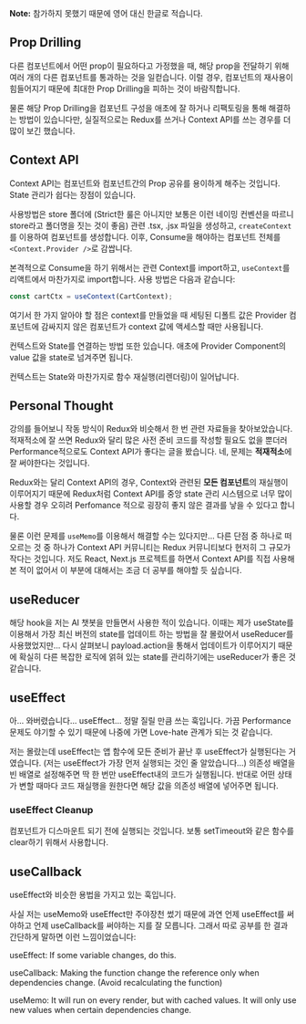 **Note:** 참가하지 못했기 때문에 영어 대신 한글로 적습니다.

## Prop Drilling

다른 컴포넌트에서 어떤 prop이 필요하다고 가정했을 때, 해당 prop을 전달하기 위해 여러 개의 다른 컴포넌트를 통과하는 것을 일컫습니다. 이럴 경우, 컴포넌트의 재사용이 힘들어지기 때문에 최대한 Prop Drilling을 피하는 것이 바람직합니다.

물론 해당 Prop Drilling을 컴포넌트 구성을 애초에 잘 하거나 리팩토링을 통해 해결하는 방법이 있습니다만, 실질적으로는 Redux를 쓰거나 Context API를 쓰는 경우를 더 많이 보긴 했습니다.

## Context API

Context API는 컴포넌트와 컴포넌트간의 Prop 공유를 용이하게 해주는 것입니다. State 관리가 쉽다는 장점이 있습니다.

사용방법은 store 폴더에 (Strict한 룰은 아니지만 보통은 이런 네이밍 컨벤션을 따르니 store라고 폴더명을 짓는 것이 좋음) 관련 .tsx, .jsx 파일을 생성하고, `createContext`를 이용하여 컴포넌트를 생성합니다. 이후, Consume을 해야하는 컴포넌트 전체를 `<Context.Provider />`로 감쌉니다.

본격적으로 Consume을 하기 위해서는 관련 Context를 import하고, `useContext`를 리액트에서 마찬가지로 import합니다. 사용 방법은 다음과 같습니다:

```javascript
const cartCtx = useContext(CartContext);
```

여기서 한 가지 알아야 할 점은 context를 만들었을 때 세팅된 디폴트 값은 Provider 컴포넌트에 감싸지지 않은 컴포넌트가 context 값에 액세스할 때만 사용됩니다.

컨텍스트와 State를 연결하는 방법 또한 있습니다. 애초에 Provider Component의 value 값을 state로 넘겨주면 됩니다.

컨텍스트는 State와 마찬가지로 함수 재실행(리렌더링)이 일어납니다.

## Personal Thought

강의를 들어보니 작동 방식이 Redux와 비슷해서 한 번 관련 자료들을 찾아보았습니다. 적재적소에 잘 쓰면 Redux와 달리 많은 사전 준비 코드를 작성할 필요도 없을 뿐더러 Performance적으로도 Context API가 좋다는 글을 봤습니다. 네, 문제는 **적재적소**에 잘 써야한다는 것입니다.

Redux와는 달리 Context API의 경우, Context와 관련된 **모든 컴포넌트**의 재실행이 이루어지기 때문에 Redux처럼 Context API를 중앙 state 관리 시스템으로 너무 많이 사용할 경우 오히려 Perfomance 적으로 굉장히 좋지 않은 결과를 낳을 수 있다고 합니다.

물론 이런 문제를 `useMemo`를 이용해서 해결할 수는 있다지만... 다른 단점 중 하나로 떠오르는 것 중 하나가 Context API 커뮤니티는 Redux 커뮤니티보다 현저히 그 규모가 작다는 것입니다. 저도 React, Next.js 프로젝트를 하면서 Context API를 직접 사용해본 적이 없어서 이 부분에 대해서는 조금 더 공부를 해야할 듯 싶습니다.

## useReducer

해당 hook을 저는 AI 챗봇을 만들면서 사용한 적이 있습니다. 이때는 제가 useState를 이용해서 가장 최신 버전의 state를 업데이트 하는 방법을 잘 몰랐어서 useReducer를 사용했었지만... 다시 살펴보니 payload.action을 통해서 업데이트가 이루어지기 때문에 확실히 다른 복잡한 로직에 얽혀 있는 state를 관리하기에는 useReducer가 좋은 것 같습니다.

## useEffect

아... 와버렸습니다... useEffect... 정말 질릴 만큼 쓰는 훅입니다. 가끔 Performance 문제도 야기할 수 있기 때문에 나중에 가면 Love-hate 관계가 되는 것 같습니다.

저는 몰랐는데 useEffect는 앱 함수에 모든 준비가 끝난 후 useEffect가 실행된다는 거였습니다. (저는 useEffect가 가장 먼저 실행되는 것인 줄 알았습니다...) 의존성 배열을 빈 배열로 설정해주면 딱 한 번만 useEffect내의 코드가 실행됩니다. 반대로 어떤 상태가 변할 때마다 코드 재실행을 원한다면 해당 값을 의존성 배열에 넣어주면 됩니다.

### useEffect Cleanup

컴포넌트가 디스마운트 되기 전에 실행되는 것입니다. 보통 setTimeout와 같은 함수를 clear하기 위해서 사용합니다.

## useCallback

useEffect와 비슷한 용법을 가지고 있는 훅입니다.

사실 저는 useMemo와 useEffect만 주야장천 썼기 때문에 과연 언제 useEffect를 써야하고 언제 useCallback를 써야하는 지를 잘 모릅니다. 그래서 따로 공부를 한 결과 간단하게 말하면 이런 느낌이었습니다:

useEffect: If some variable changes, do this.

useCallback: Making the function change the reference only when dependencies change. (Avoid recalculating the function)

useMemo: It will run on every render, but with cached values. It will only use new values when certain dependencies change.
